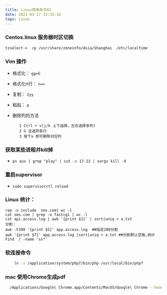 ```yaml
---
title: Linux常用命令02
date: 2021-03-17 13:35:16
tags: Linux
---
```


### Centos.linux 服务器时区切换

```shell
tzselect->  cp /usr/share/zoneinfo/Asia/Shanghai  /etc/localtime
```

### Vim 操作 

 - 格式化： `gg=G`
 - 格式化n行： `n==`
 - 复制：  `2yy`  
 - 粘贴：  `p`
 - 删除列的方法
 
     ```
        1 Ctrl + v(j/k 上下选择。左右选择多列)
        2 G 全选所有行
        3 按下x 即可删除对应列
     ```

### 获取某些进程并kill掉

- `ps aux | grep "play" | cut -c 17-22 | xargs kill -9`

### 重启supervisor

- `sudo supervisorctl reload`

### Linux 统计：

``` 
rep -o include  sms.com| wc -l
cat sms.com | grep -o fastcgi | wc -l
cat api.access.log | awk '{print $1}' | sort|uniq > a.txt
分割：
awk -F200 '{print $5}' app.access.log  ##指定200分割
awk '{print $7}' app.access.log |sort|uniq > a.txt ##分割默认空格,统计
Find  / -name 'ss*'

```

### 软连接命令  
```sh
    ln -s /application/system/php7/bin/php /usr/local/bin/php7
````
###  mac 使用Chrome生成pdf

```sh
  /Applications/Google\ Chrome.app/Contents/MacOS/Google\ Chrome --headless --disable-gpu --print-to-pdf=220.pdf https://mo.fish/main/home/hot
```